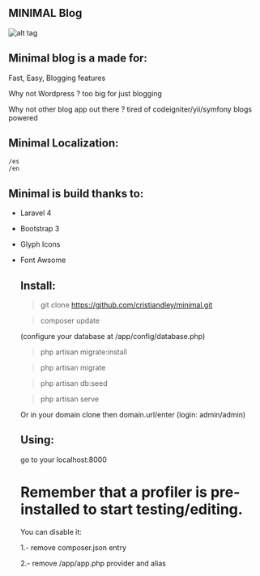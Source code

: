 ## MINIMAL Blog

![alt tag](http://imageshack.com/a/img842/4290/31qk.png)


  Minimal blog is a made for:
----------------
  
  Fast, Easy, Blogging features
  
  Why not Wordpress ? too big for just blogging
  
  Why not other blog app out there ? tired of codeigniter/yii/symfony blogs powered

  Minimal Localization:
----------------
    
    /es
    /en
  
  Minimal is build thanks to:
----------------------

- Laravel 4
- Bootstrap 3
- Glyph Icons
- Font Awsome

    Install:
    -------
    > git clone https://github.com/cristiandley/minimal.git
    
    > composer update
    
    (configure your database at /app/config/database.php)
    
    > php artisan migrate:install
    
    > php artisan migrate
    
    > php artisan db:seed
    
    > php artisan serve
    
    Or in your domain clone then domain.url/enter (login: admin/admin)
    
    
    Using: 
    -----
    go to your localhost:8000
    
    # Remember that a profiler is pre-installed to start testing/editing.
    
    You can disable it:
    
    1.- remove composer.json entry
    
    2.- remove /app/app.php provider and alias
    
    

